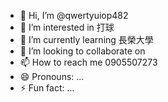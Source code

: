- 👋 Hi, I’m @qwertyuiop482
- 👀 I’m interested in 打球
- 🌱 I’m currently learning 長榮大學
- 💞️ I’m looking to collaborate on 
- 📫 How to reach me 0905507273
- 😄 Pronouns: ...
- ⚡ Fun fact: ...

<!---
qwertyuiop482/qwertyuiop482 is a ✨ special ✨ repository because its `README.md` (this file) appears on your GitHub profile.
You can click the Preview link to take a look at your changes.
--->
